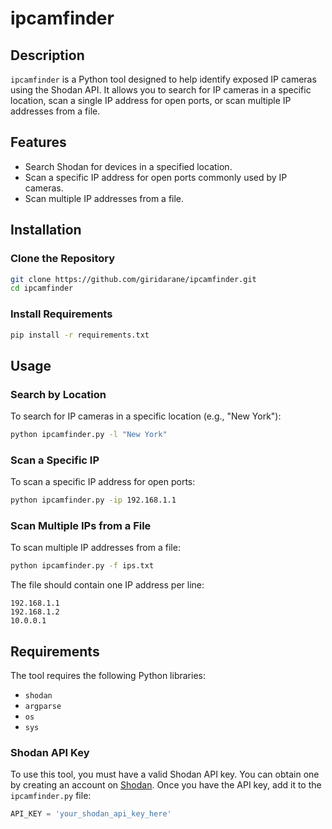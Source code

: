 # ipcamfinder

## Description
`ipcamfinder` is a Python tool designed to help identify exposed IP cameras using the Shodan API. It allows you to search for IP cameras in a specific location, scan a single IP address for open ports, or scan multiple IP addresses from a file.

## Features
- Search Shodan for devices in a specified location.
- Scan a specific IP address for open ports commonly used by IP cameras.
- Scan multiple IP addresses from a file.

## Installation

### Clone the Repository
```bash
git clone https://github.com/giridarane/ipcamfinder.git
cd ipcamfinder
```

### Install Requirements
```bash
pip install -r requirements.txt
```

## Usage

### Search by Location
To search for IP cameras in a specific location (e.g., "New York"):
```bash
python ipcamfinder.py -l "New York"
```

### Scan a Specific IP
To scan a specific IP address for open ports:
```bash
python ipcamfinder.py -ip 192.168.1.1
```

### Scan Multiple IPs from a File
To scan multiple IP addresses from a file:
```bash
python ipcamfinder.py -f ips.txt
```
The file should contain one IP address per line:
```text
192.168.1.1
192.168.1.2
10.0.0.1
```

## Requirements
The tool requires the following Python libraries:
- `shodan`
- `argparse`
- `os`
- `sys`

### Shodan API Key
To use this tool, you must have a valid Shodan API key. You can obtain one by creating an account on [Shodan](https://www.shodan.io/). Once you have the API key, add it to the `ipcamfinder.py` file:
```python
API_KEY = 'your_shodan_api_key_here'
```

